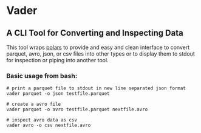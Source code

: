 # Vader
## A CLI Tool for Converting and Inspecting Data

This tool wraps [polars](https://github.com/pola-rs/polars) to provide and easy and clean interface to convert parquet, avro, json, or csv files into other types or to display them to stdout for inspection or piping into another tool.

### Basic usage from bash:
```
# print a parquet file to stdout in new line separated json format
vader parquet -o json testfile.parquet

# create a avro file
vader parquet -o avro testfile.parquet nextfile.avro

# inspect avro data as csv
vader avro -o csv nextfile.avro
